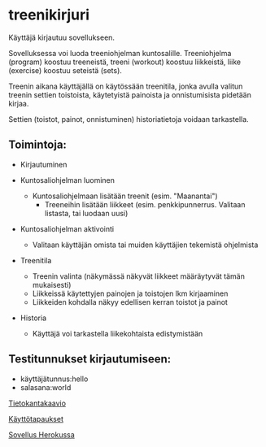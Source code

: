 # treenikirjuri

Käyttäjä kirjautuu sovellukseen. 

Sovelluksessa voi luoda treeniohjelman kuntosalille. Treeniohjelma (program) koostuu treeneistä, treeni (workout) koostuu liikkeistä, liike (exercise) koostuu seteistä (sets).

Treenin aikana käyttäjällä on käytössään treenitila, jonka avulla valitun treenin settien toistoista, käytetyistä painoista ja onnistumisista pidetään kirjaa.

Settien (toistot, painot, onnistuminen) historiatietoja voidaan tarkastella.

## Toimintoja:

* Kirjautuminen
- Kuntosaliohjelman luominen
	* Kuntosaliohjelmaan lisätään treenit (esim. "Maanantai")
		* Treeneihin lisätään liikkeet (esim. penkkipunnerrus. Valitaan listasta, tai luodaan uusi)

- Kuntosaliohjelman aktivointi
	* Valitaan käyttäjän omista tai muiden käyttäjien tekemistä ohjelmista

- Treenitila
	* Treenin valinta (näkymässä näkyvät liikkeet määräytyvät tämän mukaisesti)
	* Liikkeissä käytettyjen painojen ja toistojen lkm kirjaaminen
	* Liikkeiden kohdalla näkyy edellisen kerran toistot ja painot

- Historia
	* Käyttäjä voi tarkastella liikekohtaista edistymistään

## Testitunnukset kirjautumiseen:
* käyttäjätunnus:hello
* salasana:world

[Tietokantakaavio](../master/dbdiagram.png)

[Käyttötapaukset](../master/documentation/usecases.md)

[Sovellus Herokussa](https://treenikirjuri.herokuapp.com/)

